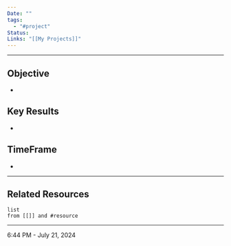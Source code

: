 ```yaml
---
Date: ""
tags:
  - "#project"
Status: 
Links: "[[My Projects]]"
---
```

- - -
## Objective
- 
## Key Results
- 
## TimeFrame
- 

- - -
## Related Resources
```dataview
list
from [[]] and #resource
```

- - -
6:44 PM - July 21, 2024